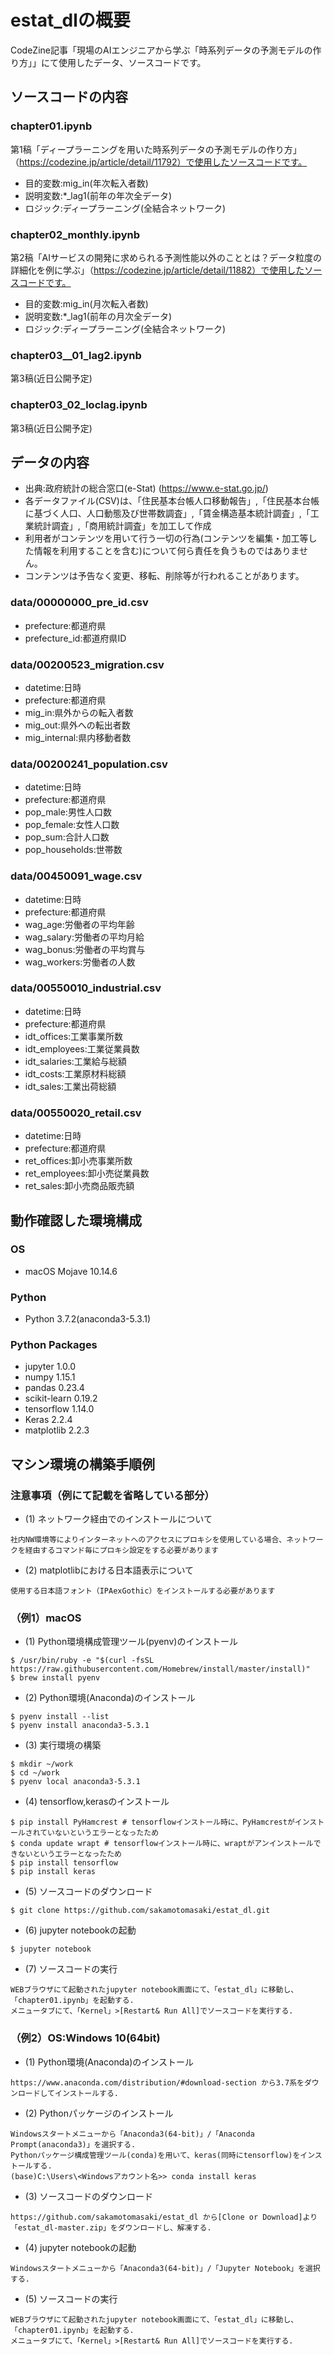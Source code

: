 # estat_dlの概要
CodeZine記事「現場のAIエンジニアから学ぶ「時系列データの予測モデルの作り方」」にて使用したデータ、ソースコードです。
## ソースコードの内容
### chapter01.ipynb
第1稿「ディープラーニングを用いた時系列データの予測モデルの作り方」（https://codezine.jp/article/detail/11792）で使用したソースコードです。
- 目的変数:mig_in(年次転入者数)
- 説明変数:*_lag1(前年の年次全データ)
- ロジック:ディープラーニング(全結合ネットワーク)
### chapter02_monthly.ipynb
第2稿「AIサービスの開発に求められる予測性能以外のこととは？データ粒度の詳細化を例に学ぶ」（https://codezine.jp/article/detail/11882）で使用したソースコードです。
- 目的変数:mig_in(月次転入者数)
- 説明変数:*_lag1(前年の月次全データ)
- ロジック:ディープラーニング(全結合ネットワーク)
### chapter03__01_lag2.ipynb
第3稿(近日公開予定)
### chapter03_02_loclag.ipynb
第3稿(近日公開予定)
## データの内容
- 出典:政府統計の総合窓口(e-Stat) (https://www.e-stat.go.jp/)
- 各データファイル(CSV)は、「住民基本台帳人口移動報告」,「住民基本台帳に基づく人口、人口動態及び世帯数調査」,「賃金構造基本統計調査」,「工業統計調査」,「商用統計調査」を加工して作成
- 利用者がコンテンツを用いて行う一切の行為(コンテンツを編集・加工等した情報を利用することを含む)について何ら責任を負うものではありません。
- コンテンツは予告なく変更、移転、削除等が行われることがあります。
### data/00000000_pre_id.csv
- prefecture:都道府県
- prefecture_id:都道府県ID
### data/00200523_migration.csv
- datetime:日時
- prefecture:都道府県
- mig_in:県外からの転入者数
- mig_out:県外への転出者数
- mig_internal:県内移動者数
### data/00200241_population.csv
- datetime:日時
- prefecture:都道府県
- pop_male:男性人口数
- pop_female:女性人口数
- pop_sum:合計人口数
- pop_households:世帯数
### data/00450091_wage.csv
- datetime:日時
- prefecture:都道府県
- wag_age:労働者の平均年齢
- wag_salary:労働者の平均月給
- wag_bonus:労働者の平均賞与
- wag_workers:労働者の人数
### data/00550010_industrial.csv
- datetime:日時
- prefecture:都道府県
- idt_offices:工業事業所数
- idt_employees:工業従業員数
- idt_salaries:工業給与総額
- idt_costs:工業原材料総額
- idt_sales:工業出荷総額
### data/00550020_retail.csv
- datetime:日時
- prefecture:都道府県
- ret_offices:卸小売事業所数
- ret_employees:卸小売従業員数
- ret_sales:卸小売商品販売額
## 動作確認した環境構成
### OS
- macOS Mojave 10.14.6
### Python
- Python 3.7.2(anaconda3-5.3.1)
### Python Packages
- jupyter 1.0.0
- numpy 1.15.1
- pandas 0.23.4
- scikit-learn 0.19.2
- tensorflow 1.14.0
- Keras 2.2.4
- matplotlib 2.2.3
## マシン環境の構築手順例
### 注意事項（例にて記載を省略している部分）
- (1) ネットワーク経由でのインストールについて
```
社内NW環境等によりインターネットへのアクセスにプロキシを使用している場合、ネットワークを経由するコマンド毎にプロキシ設定をする必要があります
```
- (2) matplotlibにおける日本語表示について
```
使用する日本語フォント（IPAexGothic）をインストールする必要があります
```
### （例1）macOS
- (1) Python環境構成管理ツール(pyenv)のインストール
```
$ /usr/bin/ruby -e "$(curl -fsSL https://raw.githubusercontent.com/Homebrew/install/master/install)"
$ brew install pyenv
```
- (2) Python環境(Anaconda)のインストール
```
$ pyenv install --list
$ pyenv install anaconda3-5.3.1
```
- (3) 実行環境の構築
```
$ mkdir ~/work
$ cd ~/work
$ pyenv local anaconda3-5.3.1
```
- (4) tensorflow,kerasのインストール
```
$ pip install PyHamcrest # tensorflowインストール時に、PyHamcrestがインストールされていないというエラーとなったため
$ conda update wrapt # tensorflowインストール時に、wraptがアンインストールできないというエラーとなったため
$ pip install tensorflow
$ pip install keras
```
- (5) ソースコードのダウンロード
```
$ git clone https://github.com/sakamotomasaki/estat_dl.git
```
- (6) jupyter notebookの起動
```
$ jupyter notebook
```
- (7) ソースコードの実行
```
WEBブラウザにて起動されたjupyter notebook画面にて、「estat_dl」に移動し、「chapter01.ipynb」を起動する.
メニュータブにて、「Kernel」>[Restart& Run All]でソースコードを実行する.
```
### （例2）OS:Windows 10(64bit)
- (1) Python環境(Anaconda)のインストール
```
https://www.anaconda.com/distribution/#download-section から3.7系をダウンロードしてインストールする.
```
- (2) Pythonパッケージのインストール
```
Windowsスタートメニューから「Anaconda3(64-bit)」/「Anaconda Prompt(anaconda3)」を選択する.
Pythonパッケージ構成管理ツール(conda)を用いて、keras(同時にtensorflow)をインストールする.
(base)C:\Users\<Windowsアカウント名>> conda install keras
```
- (3) ソースコードのダウンロード
```
https://github.com/sakamotomasaki/estat_dl から[Clone or Download]より「estat_dl-master.zip」をダウンロードし、解凍する.
```
- (4) jupyter notebookの起動
```
Windowsスタートメニューから「Anaconda3(64-bit)」/「Jupyter Notebook」を選択する.
```
- (5) ソースコードの実行
```
WEBブラウザにて起動されたjupyter notebook画面にて、「estat_dl」に移動し、「chapter01.ipynb」を起動する.
メニュータブにて、「Kernel」>[Restart& Run All]でソースコードを実行する.
```
